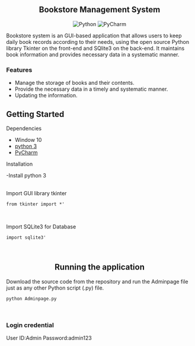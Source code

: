 <h2 align="center"> Bookstore Management System</h2>

<div align="center">
  
![Python](https://img.shields.io/badge/python-3670A0?style=for-the-badge&logo=python&logoColor=ffdd54)
![PyCharm](https://img.shields.io/badge/pycharm-143?style=for-the-badge&logo=pycharm&logoColor=black&color=black&labelColor=green)

</div>

Bookstore system is an GUI-based application that allows users to keep daily book records according to their needs, using the open source Python library Tkinter on the front-end and SQlite3 on the back-end. It maintains book information and provides necessary data in a systematic manner.

<h3>Features</h3>

- Manage the storage of books and their contents.
- Provide the necessary data in a timely and systematic manner.
- Updating the information.


## Getting Started

Dependencies

- Window 10
- [python 3](https://www.python.org/)
- [PyCharm](https://www.jetbrains.com/pycharm/)

Installation
<div>

-Install python 3

</div>
<br>
<div align="left"></div>
Import GUI library tkinter
<div>

```from tkinter import *'```

</div>
<br>

Import SQLite3 for Database
<div>

```import sqlite3'```

</div>

<br>

<h2 align="center">Running the application</h2>

Download the source code from the repository and run the Adminpage file just as any other Python script (.py) file.
<div>

```python Adminpage.py```

</div>
<br>

<h3 align="left">Login credential</h3>

User ID:Admin
Password:admin123
